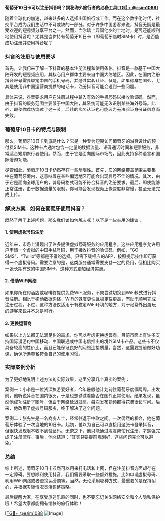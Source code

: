 **葡萄牙10日卡可以注册抖音吗？揭秘海外旅行者的必备工具[[TG💪+ @esim1088](https://t.me/s/esim1088)]**

随着全球化的加速，越来越多的人选择出国旅行或工作。而在这个数字化时代，社交平台成为我们生活中不可或缺的一部分。对于许多中国游客来说，抖音无疑是最受欢迎的短视频分享平台之一。然而，当你踏上异国他乡的土地时，是否还能顺利地使用抖音呢？尤其是当你持有葡萄牙10日卡（即葡萄牙临时SIM卡）时，是否能成功注册并使用抖音呢？

### 抖音的注册与使用要求

首先，让我们来了解一下抖音的基本注册流程和使用条件。抖音是一款基于中国大陆开发的短视频应用，其核心用户群体主要来自中国大陆地区。因此，在国内注册抖音账号需要绑定中国的手机号码，并通过实名认证。但是，如果你身在国外，尤其是使用非中国运营商提供的电话卡，注册抖音可能会遇到一些问题。

具体来说，抖音要求用户在注册过程中输入有效的手机号码以接收验证码。然而，由于抖音的服务范围主要限于中国大陆，其系统可能无法识别某些海外号码。此外，即使你成功绕过了这一关，后续的实名认证也可能因为无法验证身份证信息而失败。

### 葡萄牙10日卡的特点与限制

那么，葡萄牙10日卡到底是什么？它是一种专为短期访问葡萄牙的游客设计的预付费SIM卡。这种卡片通常包含一定量的数据流量、语音通话时间和短信服务，非常适合短期旅行者使用。然而，由于它是面向国际市场的，因此支持多种语言和国际漫游功能。

尽管如此，葡萄牙10日卡仍然存在一些局限性。首先，它的网络覆盖范围主要集中在葡萄牙境内，这意味着在某些偏远地区可能会出现信号不佳的情况。其次，由于它是面向全球用户的，其号码格式可能不符合抖音的注册要求。最后，即使能够正常注册，由于数据流量的限制，你可能会发现视频上传速度非常慢，甚至无法完成上传。

### 解决方案：如何在葡萄牙使用抖音？

既然了解了上述问题，那么我们该如何解决呢？以下是一些实用的建议：

#### 1. 使用虚拟号码注册
近年来，市场上涌现出了许多提供虚拟号码服务的应用程序。这些应用程序允许用户申请一个虚拟的中国手机号码，用于接收抖音的验证码。例如，“GO SMS”、“Twilio”等都是不错的选择。只需下载相应的APP，按照提示操作即可获得一个虚拟号码。需要注意的是，这类服务通常需要支付一定的费用，但相比购买一张长期有效的中国SIM卡，这种方式更加经济实惠。

#### 2. 借助WiFi网络
如果你所在的酒店或咖啡馆提供免费WiFi服务，不妨尝试切换到WiFi模式进行抖音注册。相比于移动数据网络，WiFi的速度更快且稳定性更高，有助于顺利完成注册过程。不过，这种方法仅适用于有稳定WiFi环境的地方，对于经常外出游玩的游客来说并不总是可行。

#### 3. 更换运营商
如果以上方法都无法满足你的需求，你可以考虑更换运营商。目前市面上有许多支持国际漫游的中国移动、中国联通或中国电信推出的境外SIM卡产品。这些卡不仅具备较高的性价比，而且还能保证良好的网络连接质量。当然，这需要提前做好功课，确保所选套餐符合自己的使用习惯。

### 实际案例分析

为了更好地说明上述方法的实际效果，这里分享几个真实的案例：

案例一：小李是一位资深旅游爱好者，今年暑假他计划前往葡萄牙度假两周。出发前，他听说抖音在国内很火，于是也想试试看能否在国外正常使用。结果发现，虽然他成功注册了账号，但由于网络延迟过高，每次发布视频都得花费很长时间。后来，他改用了虚拟号码服务，终于解决了这个问题。

案例二：张先生是一名商务人士，经常往返于中欧之间。一次偶然的机会，他在葡萄牙体验了一次当地的10日卡。起初，他以为自己可以直接用这张卡登录抖音，但很快发现根本收不到验证码。无奈之下，他只能通过朋友帮忙代注册，才勉强完成了注册流程。事后，他总结道：“其实只要提前规划好，这些问题完全可以避免。”

### 总结

综上所述，葡萄牙10日卡虽然可以用来打电话和上网，但在注册抖音方面却存在一定障碍。要想顺利使用抖音，我们需要采取一些额外措施，比如申请虚拟号码、利用WiFi网络或者更换运营商等。当然，无论采用哪种方式，最重要的是保持耐心，并根据实际情况灵活调整策略。

最后提醒大家，在享受旅途乐趣的同时，也不要忘记关注网络安全和个人隐私保护哦！希望大家都能拥有愉快的旅行体验！

[[TG💪+ @esim1088](https://t.me/s/esim1088) ![Image](https://i.postimg.cc/4NQfJmqS/Snipaste-2025-05-13-00-14-12.png)]